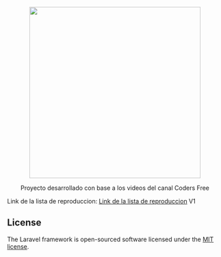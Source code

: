 
<p  align="center"><a  href="https://laravel.com"  target="_blank"><img  src="https://raw.githubusercontent.com/laravel/art/master/logo-lockup/5%20SVG/2%20CMYK/1%20Full%20Color/laravel-logolockup-cmyk-red.svg"  width="400"></a></p>

<p  align="center">
Proyecto desarrollado con base a los videos del canal   
Coders Free

Link de la lista de reproduccion:
[Link de la lista de reproduccion](https://www.youtube.com/watch?v=erNG1QOC-XU&list=PLZ2ovOgdI-kWH2SrGJGXndG2b0TaqSyLB&index=4) 
V1
</p>

## License

The Laravel framework is open-sourced software licensed under the [MIT license](https://opensource.org/licenses/MIT).